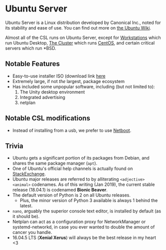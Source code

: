 # Ubuntu Server

Ubuntu Server is a Linux distribution developed by Canonical Inc., noted for its stability and ease of use. You can find out more on [the Ubuntu Wiki](https://wiki.ubuntu.com/BionicBeaver/ReleaseNotes).

Almost all of the CSL runs on Ubuntu Server, except for [Workstations](../../services/workstations/) which run Ubuntu Desktop, [The Cluster](../../services/cluster/) which runs [CentOS](centos.md), and certain critical servers which run \*BSD.

## Notable Features

* Easy-to-use installer ISO \(download link [here](https://www.ubuntu.com/download/server)
* Extremely large, if not _the_ largest, package ecosystem
* Has included some unpopular software, including \(but not limited to\):
  1. The Unity desktop environment
  2. Integrated advertising
  3. netplan

## Notable CSL modifications

* Instead of installing from a usb, we prefer to use [Netboot](../networking/netboot.md).

## Trivia

* Ubuntu gets a significant portion of its packages from Debian, and shares the same package manager \(`apt`\).
* One of Ubuntu's official help channels is actually found on [StackExchange](https://askubuntu.com/).
* Ubuntu major releases are referred to by alliterating `<adjective> <animal>` codenames. As of this writing \(Jan 2019\), the current stable release \(18.04.1\) is codenamed **Bionic Beaver**.
* The default version of Python is 2 on all Ubuntu releases.
  * Plus, the minor version of Python 3 available is always 1 behind the latest.
* `nano`, arguably the superior console text editor, is installed by default \(as it should be\).
* Netplan can act as a configuration proxy for NetworkManager or systemd-networkd, in case you ever wanted to double the amount of cancer you handle.
* 16.04.5 LTS \(**Xenial Xerus**\) will always be the best release in my heart &lt;3


